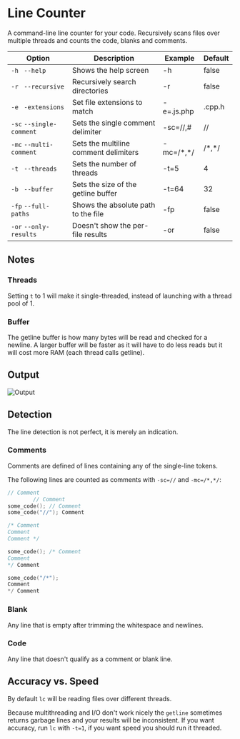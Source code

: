 # Line Counter
A command-line line counter for your code. Recursively scans files over multiple threads and counts the code, blanks and comments.

| Option                   | Description                            | Example      | Default |
| ------------------------ | -------------------------------------- | ------------ | ------  |
| `-h ` `--help`           | Shows the help screen                  | -h           | false   |
| `-r ` `--recursive`      | Recursively search directories         | -r           | false   |
| `-e ` `-extensions`      | Set file extensions to match           | -e=.js.php   | .cpp.h  |
| `-sc` `--single-comment` | Sets the single comment delimiter      | -sc=//,#     | //      |
| `-mc` `--multi-comment`  | Sets the multiline comment delimiters  | -mc=/\*,\*/  | /\*,\*/ |
| `-t ` `--threads`        | Sets the number of threads             | -t=5         | 4       |
| `-b ` `--buffer`         | Sets the size of the getline buffer    | -t=64        | 32      |
| `-fp` `--full-paths`     | Shows the absolute path to the file    | -fp          | false   |
| `-or` `--only-results`   | Doesn't show the per-file results      | -or          | false   |

## Notes
### Threads
Setting `t` to 1 will make it single-threaded, instead of launching with a thread pool of 1.

### Buffer
The getline buffer is how many bytes will be read and checked for a newline. A larger buffer will be faster as it will have to do less reads but it will cost more RAM (each thread calls getline).

## Output
![Output](https://i.imgur.com/lg3kTbp.png)

## Detection
The line detection is not perfect, it is merely an indication.
### Comments
Comments are defined of lines containing any of the single-line tokens.

The following lines are counted as comments with `-sc=//` and `-mc=/*,*/`:
```cpp
// Comment
        // Comment
some_code(); // Comment
some_code("//"); Comment

/* Comment
Comment
Comment */

some_code(); /* Comment
Comment
*/ Comment

some_code("/*");
Comment
*/ Comment
```

### Blank
Any line that is empty after trimming the whitespace and newlines.

### Code
Any line that doesn't qualify as a comment or blank line.

## Accuracy vs. Speed
By default `lc` will be reading files over different threads.

Because multithreading and I/O don't work nicely the `getline` sometimes returns garbage lines and your results will be inconsistent. If you want accuracy, run `lc` with `-t=1`, if you want speed you should run it threaded.
